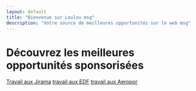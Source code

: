 ```yaml
---
layout: default
title: "Bienvenue sur Loulou msg"
description: "Votre source de meilleures opportunités sur le web msg"
---
```


# Découvrez les meilleures opportunités sponsorisées

<div class="button-container">
    <a href="{{ '/page1.html' | relative_url }}" class="btn btn-madagascar">Travail aux Jirama</a>
    <a href="page1.md" class="btn btn-france">travail aux EDF</a>
    <a href="page1.md" class="btn btn-canada">travail aux Aeropor</a>
</div>
